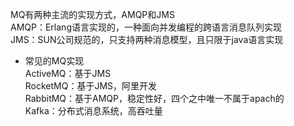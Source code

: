 MQ有两种主流的实现方式，AMQP和JMS  
AMQP：Erlang语言实现的，一种面向并发编程的跨语言消息队列实现  
JMS：SUN公司规范的，只支持两种消息模型，且只限于java语言实现

* 常见的MQ实现  
ActiveMQ：基于JMS  
RocketMQ：基于JMS，阿里开发  
RabbitMQ：基于AMQP，稳定性好，四个之中唯一不属于apach的  
Kafka：分布式消息系统，高吞吐量
